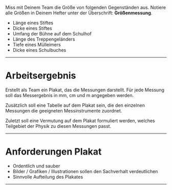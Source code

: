 Miss mit Deinem Team die Größe von folgenden Gegenständen aus. Notiere alle Größen in Deinem Hefter unter der Überschrift: **Größenmessung**.

- Länge eines Stiftes
- Dicke eines Stiftes
- Umfang der Bühne auf dem Schulhof
- Länge des Treppengeländers
- Tiefe eines Mülleimers
- Dicke eines Schulbuches

---

# Arbeitsergebnis

Erstellt als Team ein Plakat, das die Messungen darstellt. Für jede Messung soll das Messergebnis in mm, cm und m angegeben werden.

Zusätzlich soll eine Tabelle auf dem Plakat sein, die den einzelnen Messungen die geeigneten Messinstrumente zuordnet.

Zuletzt soll eine Vermutung auf dem Plakat formuliert werden, welches Teilgebiet der Physik zu diesen Messungen passt.

---

# Anforderungen Plakat

- Ordentlich und sauber
- Bilder / Grafiken / Illustrationen sollen den Sachverhalt verdeutlichen
- Sinnvolle Aufteilung des Plakates



---

